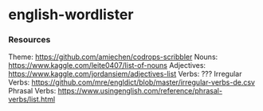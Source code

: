 # english-wordlister

### Resources
Theme: https://github.com/amiechen/codrops-scribbler
Nouns: https://www.kaggle.com/leite0407/list-of-nouns
Adjectives: https://www.kaggle.com/jordansiem/adjectives-list
Verbs: ???
Irregular Verbs: https://github.com/mre/engldict/blob/master/irregular-verbs-de.csv
Phrasal Verbs: https://www.usingenglish.com/reference/phrasal-verbs/list.html
